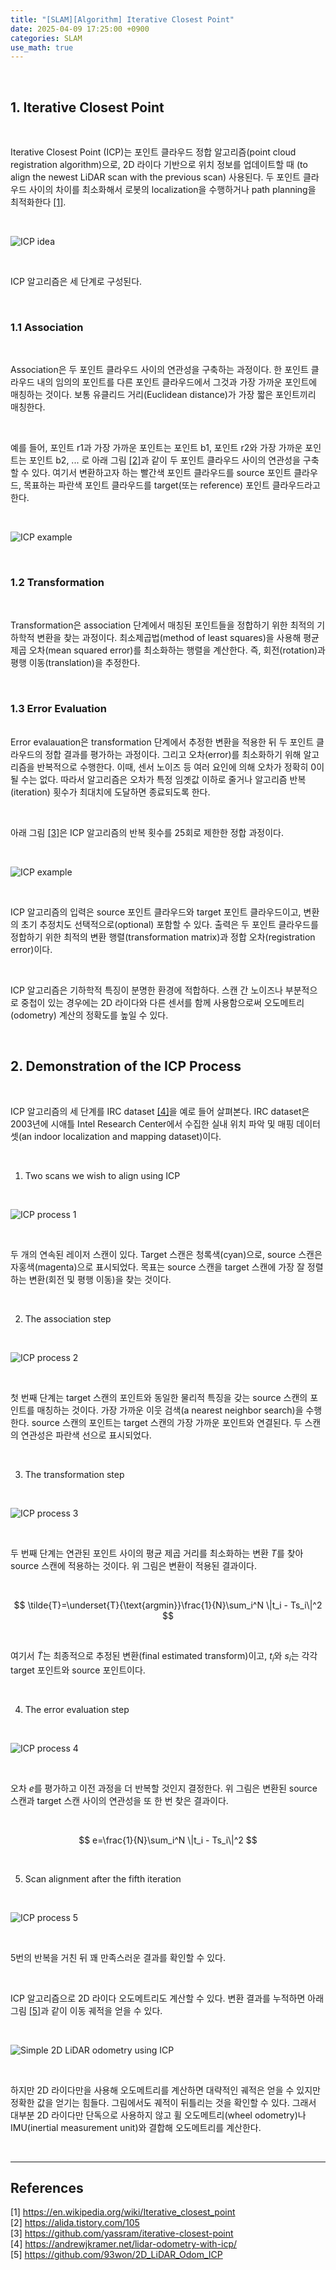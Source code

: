 ```yaml
---
title: "[SLAM][Algorithm] Iterative Closest Point"
date: 2025-04-09 17:25:00 +0900
categories: SLAM
use_math: true
---
```


<br>

## 1. Iterative Closest Point

<br>

Iterative Closest Point (ICP)는 포인트 클라우드 정합 알고리즘(point cloud registration algorithm)으로, 2D 라이다 기반으로 위치 정보를 업데이트할 때 (to align the newest LiDAR scan with the previous scan) 사용된다. 두 포인트 클라우드 사이의 차이를 최소화해서 로봇의 localization을 수행하거나 path planning을 최적화한다 [[1]](https://en.wikipedia.org/wiki/Iterative_closest_point).

<br>

![ICP idea](/assets/img/2025-04-09/icp-idea.png)

<br>

ICP 알고리즘은 세 단계로 구성된다.

<br>

### 1.1 Association

<br>

Association은 두 포인트 클라우드 사이의 연관성을 구축하는 과정이다. 한 포인트 클라우드 내의 임의의 포인트를 다른 포인트 클라우드에서 그것과 가장 가까운 포인트에 매칭하는 것이다. 보통 유클리드 거리(Euclidean distance)가 가장 짧은 포인트끼리 매칭한다.

<br>

예를 들어, 포인트 r1과 가장 가까운 포인트는 포인트 b1, 포인트 r2와 가장 가까운 포인트는 포인트 b2, ... 로 아래 그림 [[2]](https://alida.tistory.com/105)과 같이 두 포인트 클라우드 사이의 연관성을 구축할 수 있다. 여기서 변환하고자 하는 빨간색 포인트 클라우드를 source 포인트 클라우드, 목표하는 파란색 포인트 클라우드를 target(또는 reference) 포인트 클라우드라고 한다.

<br>

![ICP example](/assets/img/2025-04-09/icp-example.png)

<br>

### 1.2 Transformation

<br>

Transformation은 association 단계에서 매칭된 포인트들을 정합하기 위한 최적의 기하학적 변환을 찾는 과정이다. 최소제곱법(method of least squares)을 사용해 평균 제곱 오차(mean squared error)를 최소화하는 행렬을 계산한다. 즉, 회전(rotation)과 평행 이동(translation)을 추정한다.

<br>

### 1.3 Error Evaluation

<br> Error evalauation은 transformation 단계에서 추정한 변환을 적용한 뒤 두 포인트 클라우드의 정합 결과를 평가하는 과정이다. 그리고 오차(error)를 최소화하기 위해 알고리즘을 반복적으로 수행한다. 이때, 센서 노이즈 등 여러 요인에 의해 오차가 정확히 0이 될 수는 없다. 따라서 알고리즘은 오차가 특정 임곗값 이하로 줄거나 알고리즘 반복(iteration) 횟수가 최대치에 도달하면 종료되도록 한다.

<br>

아래 그림 [[3]](https://github.com/yassram/iterative-closest-point)은 ICP 알고리즘의 반복 횟수를 25회로 제한한 정합 과정이다.

<br>

![ICP example](/assets/img/2025-04-09/icp-example-monkey.gif)

<br>

ICP 알고리즘의 입력은 source 포인트 클라우드와 target 포인트 클라우드이고, 변환의 초기 추정치도 선택적으로(optional) 포함할 수 있다. 출력은 두 포인트 클라우드를 정합하기 위한 최적의 변환 행렬(transformation matrix)과 정합 오차(registration error)이다.

<br>

ICP 알고리즘은 기하학적 특징이 분명한 환경에 적합하다. 스캔 간 노이즈나 부분적으로 중첩이 있는 경우에는 2D 라이다와 다른 센서를 함께 사용함으로써 오도메트리(odometry) 계산의 정확도를 높일 수 있다.

<br>

## 2. Demonstration of the ICP Process

<br>

ICP 알고리즘의 세 단계를 IRC dataset [[4]](https://andrewjkramer.net/lidar-odometry-with-icp/)을 예로 들어 살펴본다. IRC dataset은 2003년에 시애틀 Intel Research Center에서 수집한 실내 위치 파악 및 매핑 데이터 셋(an indoor localization and mapping dataset)이다.

<br>

1) Two scans we wish to align using ICP

<br>

![ICP process 1](/assets/img/2025-04-09/icp-process-1.png)

<br>

두 개의 연속된 레이저 스캔이 있다. Target 스캔은 청록색(cyan)으로, source 스캔은 자홍색(magenta)으로 표시되었다. 목표는 source 스캔을 target 스캔에 가장 잘 정렬하는 변환(회전 및 평행 이동)을 찾는 것이다.

<br>

2) The association step

<br>

![ICP process 2](/assets/img/2025-04-09/icp-process-2.png)

<br>

첫 번째 단계는 target 스캔의 포인트와 동일한 물리적 특징을 갖는 source 스캔의 포인트를 매칭하는 것이다. 가장 가까운 이웃 검색(a nearest neighbor search)을 수행한다. source 스캔의 포인트는 target 스캔의 가장 가까운 포인트와 연결된다. 두 스캔의 연관성은 파란색 선으로 표시되었다.

<br>

3) The transformation step

<br>

![ICP process 3](/assets/img/2025-04-09/icp-process-3.png)

<br>

두 번째 단계는 연관된 포인트 사이의 평균 제곱 거리를 최소화하는 변환 $T$를 찾아 source 스캔에 적용하는 것이다. 위 그림은 변환이 적용된 결과이다.

<br>

$$
\tilde{T}=\underset{T}{\text{argmin}}\frac{1}{N}\sum_i^N \|t_i - Ts_i\|^2
$$

<br>

여기서 $\tilde{T}$는 최종적으로 추정된 변환(final estimated transform)이고, $t_i$와 $s_i$는 각각 target 포인트와 source 포인트이다.

<br>

4) The error evaluation step

<br>

![ICP process 4](/assets/img/2025-04-09/icp-process-4.png)

<br>

오차 $e$를 평가하고 이전 과정을 더 반복할 것인지 결정한다. 위 그림은 변환된 source 스캔과 target 스캔 사이의 연관성을 또 한 번 찾은 결과이다.

<br>

$$
e=\frac{1}{N}\sum_i^N \|t_i - Ts_i\|^2
$$

<br>

5) Scan alignment after the fifth iteration

<br>

![ICP process 5](/assets/img/2025-04-09/icp-process-5.png)

<br>

5번의 반복을 거친 뒤 꽤 만족스러운 결과를 확인할 수 있다.

<br>

ICP 알고리즘으로 2D 라이다 오도메트리도 계산할 수 있다. 변환 결과를 누적하면 아래 그림 [[5]](https://github.com/93won/2D_LiDAR_Odom_ICP)과 같이 이동 궤적을 얻을 수 있다.

<br>

![Simple 2D LiDAR odometry using ICP](/assets/img/2025-04-09/simple-2d-lidar-odometry.gif)

<br>

하지만  2D 라이다만을 사용해 오도메트리를 계산하면 대략적인 궤적은 얻을 수 있지만 정확한 값을 얻기는 힘들다. 그림에서도 궤적이 뒤틀리는 것을 확인할 수 있다. 그래서 대부분 2D 라이다만 단독으로 사용하지 않고 휠 오도메트리(wheel odometry)나 IMU(inertial measurement unit)와 결합해 오도메트리를 계산한다.

<br>

---

## References
[1] <https://en.wikipedia.org/wiki/Iterative_closest_point>  
[2] <https://alida.tistory.com/105>  
[3] <https://github.com/yassram/iterative-closest-point>  
[4] <https://andrewjkramer.net/lidar-odometry-with-icp/>  
[5] <https://github.com/93won/2D_LiDAR_Odom_ICP>

&nbsp;